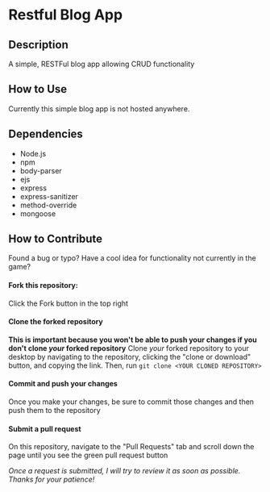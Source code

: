 # Restful Blog App

## Description
A simple, RESTFul blog app allowing CRUD functionality

## How to Use
Currently this simple blog app is not hosted anywhere. 

## Dependencies
- Node.js
- npm
- body-parser
- ejs
- express
- express-sanitizer
- method-override
- mongoose

## How to Contribute
Found a bug or typo? Have a cool idea for functionality not currently in the game?

#### Fork this repository:
Click the Fork button in the top right

#### Clone the forked repository
**This is important because you won't be able to push your changes if you don't clone _your_ forked repository**
Clone _your_ forked repository to your desktop by navigating to the repository, clicking the "clone or download" button, and copying the link. Then, run `git clone <YOUR CLONED REPOSITORY>`

#### Commit and push your changes
Once you make your changes, be sure to commit those changes and then push them to the repository

#### Submit a pull request
On this repository, navigate to the "Pull Requests" tab and scroll down the page until you see the green pull request button

_Once a request is submitted, I will try to review it as soon as possible. Thanks for your patience!_
